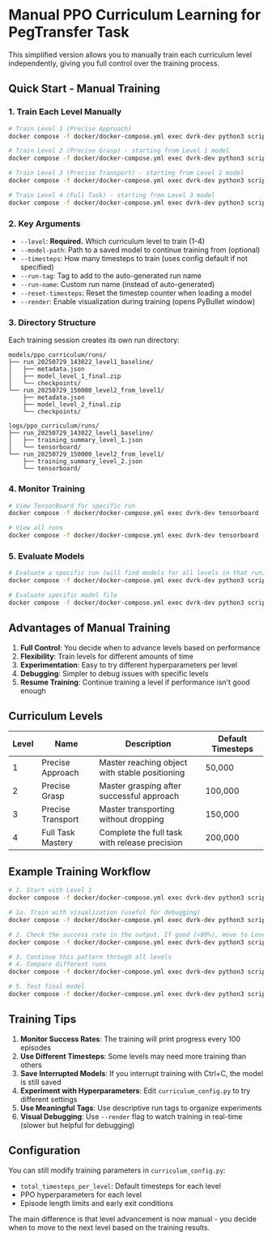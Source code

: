 # Manual PPO Curriculum Learning for PegTransfer Task

This simplified version allows you to manually train each curriculum level independently, giving you full control over the training process.

## Quick Start - Manual Training

### 1. Train Each Level Manually

```bash
# Train Level 1 (Precise Approach)
docker compose -f docker/docker-compose.yml exec dvrk-dev python3 scripts/ppo_peg_transfer_curriculum/train_ppo_curriculum.py --level 1 --run-tag level1_baseline

# Train Level 2 (Precise Grasp) - starting from Level 1 model
docker compose -f docker/docker-compose.yml exec dvrk-dev python3 scripts/ppo_peg_transfer_curriculum/train_ppo_curriculum.py --level 2 --model-path models/ppo_curriculum/runs/run_20250729_143022_level1_baseline/model_level_1_final.zip --run-tag level2_from_level1

# Train Level 3 (Precise Transport) - starting from Level 2 model
docker compose -f docker/docker-compose.yml exec dvrk-dev python3 scripts/ppo_peg_transfer_curriculum/train_ppo_curriculum.py --level 3 --model-path models/ppo_curriculum/runs/run_20250729_150000_level2_from_level1/model_level_2_final.zip --run-tag level3_from_level2

# Train Level 4 (Full Task) - starting from Level 3 model
docker compose -f docker/docker-compose.yml exec dvrk-dev python3 scripts/ppo_peg_transfer_curriculum/train_ppo_curriculum.py --level 4 --model-path models/ppo_curriculum/runs/run_20250729_160000_level3_from_level2/model_level_3_final.zip --run-tag level4_final
```

### 2. Key Arguments

- `--level`: **Required.** Which curriculum level to train (1-4)
- `--model-path`: Path to a saved model to continue training from (optional)
- `--timesteps`: How many timesteps to train (uses config default if not specified)
- `--run-tag`: Tag to add to the auto-generated run name
- `--run-name`: Custom run name (instead of auto-generated)
- `--reset-timesteps`: Reset the timestep counter when loading a model
- `--render`: Enable visualization during training (opens PyBullet window)

### 3. Directory Structure

Each training session creates its own run directory:

```
models/ppo_curriculum/runs/
├── run_20250729_143022_level1_baseline/
│   ├── metadata.json
│   ├── model_level_1_final.zip
│   └── checkpoints/
└── run_20250729_150000_level2_from_level1/
    ├── metadata.json
    ├── model_level_2_final.zip
    └── checkpoints/

logs/ppo_curriculum/runs/
├── run_20250729_143022_level1_baseline/
│   ├── training_summary_level_1.json
│   └── tensorboard/
└── run_20250729_150000_level2_from_level1/
    ├── training_summary_level_2.json
    └── tensorboard/
```

### 4. Monitor Training

```bash
# View TensorBoard for specific run
docker compose -f docker/docker-compose.yml exec dvrk-dev tensorboard --logdir logs/ppo_curriculum/runs/run_20250729_143022_level1_baseline/tensorboard

# View all runs
docker compose -f docker/docker-compose.yml exec dvrk-dev tensorboard --logdir logs/ppo_curriculum/runs
```

### 5. Evaluate Models

```bash
# Evaluate a specific run (will find models for all levels in that run)
docker compose -f docker/docker-compose.yml exec dvrk-dev python3 scripts/ppo_peg_transfer_curriculum/evaluate_curriculum_policy.py --run-name run_20250729_143022_level1_baseline

# Evaluate specific model file
docker compose -f docker/docker-compose.yml exec dvrk-dev python3 scripts/ppo_peg_transfer_curriculum/evaluate_curriculum_policy.py --model-path models/ppo_curriculum/runs/run_20250729_143022_level1_baseline/model_level_1_final.zip --level 1
```

## Advantages of Manual Training

1. **Full Control**: You decide when to advance levels based on performance
2. **Flexibility**: Train levels for different amounts of time
3. **Experimentation**: Easy to try different hyperparameters per level
4. **Debugging**: Simpler to debug issues with specific levels
5. **Resume Training**: Continue training a level if performance isn't good enough

## Curriculum Levels

| Level | Name | Description | Default Timesteps |
|-------|------|-------------|------------------|
| 1 | Precise Approach | Master reaching object with stable positioning | 50,000 |
| 2 | Precise Grasp | Master grasping after successful approach | 100,000 |
| 3 | Precise Transport | Master transporting without dropping | 150,000 |
| 4 | Full Task Mastery | Complete the full task with release precision | 200,000 |

## Example Training Workflow

```bash
# 1. Start with Level 1
docker compose -f docker/docker-compose.yml exec dvrk-dev python3 scripts/ppo_peg_transfer_curriculum/train_ppo_curriculum.py --level 1 --timesteps 100000 --run-tag experiment1

# 1a. Train with visualization (useful for debugging)
docker compose -f docker/docker-compose.yml exec dvrk-dev python3 scripts/ppo_peg_transfer_curriculum/train_ppo_curriculum.py --level 1 --timesteps 100000 --run-tag experiment1_visual --render

# 2. Check the success rate in the output. If good (>80%), move to Level 2
docker compose -f docker/docker-compose.yml exec dvrk-dev python3 scripts/ppo_peg_transfer_curriculum/train_ppo_curriculum.py --level 2 --model-path models/ppo_curriculum/runs/run_XXXXXXXX_experiment1/model_level_1_final.zip --timesteps 150000 --run-tag experiment1

# 3. Continue this pattern through all levels
# 4. Compare different runs
docker compose -f docker/docker-compose.yml exec dvrk-dev python3 scripts/ppo_peg_transfer_curriculum/compare_curriculum_runs.py

# 5. Test final model
docker compose -f docker/docker-compose.yml exec dvrk-dev python3 scripts/ppo_peg_transfer_curriculum/evaluate_curriculum_policy.py --run-name run_XXXXXXXX_experiment1 --level 4 --render
```

## Training Tips

1. **Monitor Success Rates**: The training will print progress every 100 episodes
2. **Use Different Timesteps**: Some levels may need more training than others
3. **Save Interrupted Models**: If you interrupt training with Ctrl+C, the model is still saved
4. **Experiment with Hyperparameters**: Edit `curriculum_config.py` to try different settings
5. **Use Meaningful Tags**: Use descriptive run tags to organize experiments
6. **Visual Debugging**: Use `--render` flag to watch training in real-time (slower but helpful for debugging)

## Configuration

You can still modify training parameters in `curriculum_config.py`:
- `total_timesteps_per_level`: Default timesteps for each level
- PPO hyperparameters for each level
- Episode length limits and early exit conditions

The main difference is that level advancement is now manual - you decide when to move to the next level based on the training results.
